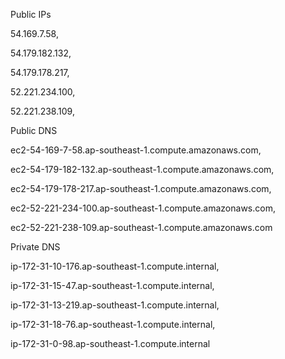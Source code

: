 Public IPs

54.169.7.58,

54.179.182.132,

54.179.178.217,

52.221.234.100,

52.221.238.109,

Public DNS

ec2-54-169-7-58.ap-southeast-1.compute.amazonaws.com,

ec2-54-179-182-132.ap-southeast-1.compute.amazonaws.com, 

ec2-54-179-178-217.ap-southeast-1.compute.amazonaws.com,

ec2-52-221-234-100.ap-southeast-1.compute.amazonaws.com,

ec2-52-221-238-109.ap-southeast-1.compute.amazonaws.com


Private DNS

ip-172-31-10-176.ap-southeast-1.compute.internal, 

ip-172-31-15-47.ap-southeast-1.compute.internal, 

ip-172-31-13-219.ap-southeast-1.compute.internal, 

ip-172-31-18-76.ap-southeast-1.compute.internal, 

ip-172-31-0-98.ap-southeast-1.compute.internal

